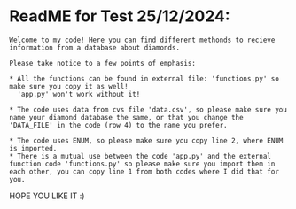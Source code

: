 # ReadME for Test 25/12/2024:

    Welcome to my code! Here you can find different methonds to recieve information from a database about diamonds.

    Please take notice to a few points of emphasis: 

    * All the functions can be found in external file: 'functions.py' so make sure you copy it as well!
      'app.py' won't work without it!

    * The code uses data from cvs file 'data.csv', so please make sure you name your diamond database the same, or that you change the 'DATA_FILE' in the code (row 4) to the name you prefer.

    * The code uses ENUM, so please make sure you copy line 2, where ENUM is imported.
    * There is a mutual use between the code 'app.py' and the external function code 'functions.py' so please make sure you import them in each other, you can copy line 1 from both codes where I did that for you.

HOPE YOU LIKE IT :)
